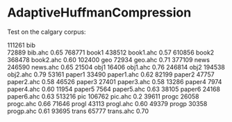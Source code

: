 AdaptiveHuffmanCompression
==========================

Test on the calgary corpus:

111261	bib             
72889	bib.ahc         0.65
768771	book1
438512	book1.ahc       0.57
610856	book2
368478	book2.ahc       0.60
102400	geo
72934	geo.ahc         0.71
377109	news
246590	news.ahc        0.65
21504	obj1
16406	obj1.ahc        0.76
246814	obj2
194538	obj2.ahc        0.79
53161	paper1
33490	paper1.ahc      0.62
82199	paper2
47757	paper2.ahc      0.58
46526	paper3
27401	paper3.ahc      0.58
13286	paper4
7974	paper4.ahc      0.60
11954	paper5
7564	paper5.ahc      0.63
38105	paper6
24168	paper6.ahc      0.63
513216	pic
106762	pic.ahc         0.2
39611	progc
26058	progc.ahc       0.66
71646	progl
43113	progl.ahc       0.60
49379	progp
30358	progp.ahc       0.61
93695	trans
65777	trans.ahc       0.70
